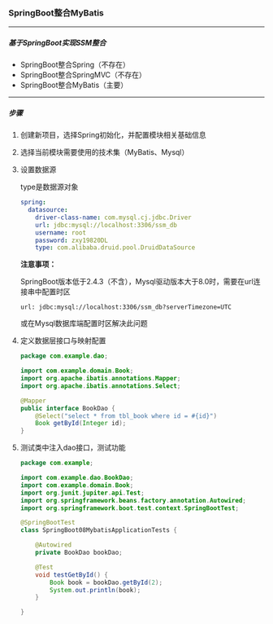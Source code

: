 ### SpringBoot整合MyBatis

--------------

##### 基于SpringBoot实现SSM整合

- SpringBoot整合Spring（不存在）
- SpringBoot整合SpringMVC（不存在）
- SpringBoot整合MyBatis（主要）

-------------

##### 步骤

1. 创建新项目，选择Spring初始化，并配置模块相关基础信息

2. 选择当前模块需要使用的技术集（MyBatis、Mysql）

3. 设置数据源

   type是数据源对象

   ```yml
   spring:
     datasource:
       driver-class-name: com.mysql.cj.jdbc.Driver
       url: jdbc:mysql://localhost:3306/ssm_db
       username: root
       password: zxy19820DL
       type: com.alibaba.druid.pool.DruidDataSource
   ```

   **注意事项：**

   SpringBoot版本低于2.4.3（不含），Mysql驱动版本大于8.0时，需要在url连接串中配置时区

   `url: jdbc:mysql://localhost:3306/ssm_db?serverTimezone=UTC`

   或在Mysql数据库端配置时区解决此问题

4. 定义数据层接口与映射配置

   ```java
   package com.example.dao;
   
   import com.example.domain.Book;
   import org.apache.ibatis.annotations.Mapper;
   import org.apache.ibatis.annotations.Select;
   
   @Mapper
   public interface BookDao {
       @Select("select * from tbl_book where id = #{id}")
       Book getById(Integer id);
   }
   ```

5. 测试类中注入dao接口，测试功能

   ```java
   package com.example;
   
   import com.example.dao.BookDao;
   import com.example.domain.Book;
   import org.junit.jupiter.api.Test;
   import org.springframework.beans.factory.annotation.Autowired;
   import org.springframework.boot.test.context.SpringBootTest;
   
   @SpringBootTest
   class SpringBoot08MybatisApplicationTests {
   
       @Autowired
       private BookDao bookDao;
   
       @Test
       void testGetById() {
           Book book = bookDao.getById(2);
           System.out.println(book);
       }
   
   }
   ```

